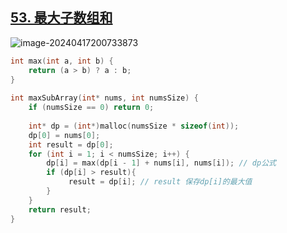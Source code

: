 ## [53. 最大子数组和](https://leetcode.cn/problems/maximum-subarray/)

![image-20240417200733873](https://like-a.oss-cn-beijing.aliyuncs.com/img/image-20240417200733873.png)



```c
int max(int a, int b) {  
    return (a > b) ? a : b;  
}  
  
int maxSubArray(int* nums, int numsSize) {  
    if (numsSize == 0) return 0;  
      
    int* dp = (int*)malloc(numsSize * sizeof(int));    
    dp[0] = nums[0];  
    int result = dp[0];  
    for (int i = 1; i < numsSize; i++) {  
        dp[i] = max(dp[i - 1] + nums[i], nums[i]); // dp公式 
        if (dp[i] > result){
             result = dp[i]; // result 保存dp[i]的最大值  
        }
    }  
    return result;  
}  
```

